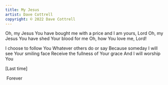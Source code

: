 ```yaml
---
title: My Jesus
artist: Dave Cottrell
copyright: © 2022 Dave Cottrell
---
```

Oh, my Jesus
You have bought me with a price
  and I am yours, Lord
Oh, my Jesus
You have shed Your blood for me
Oh, how You love me, Lord!

  I choose to follow You
  Whatever others do or say
  Because someday
  I will see Your smiling face
  Receive the fullness of Your grace
  And I will worship You

\[﻿Last time]

 ﻿ Forever